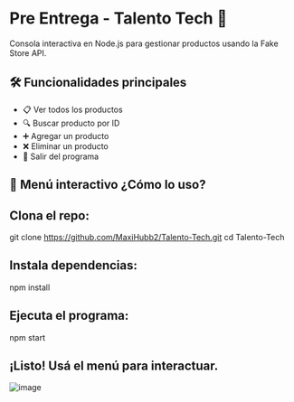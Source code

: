 # Pre Entrega - Talento Tech 🛒
Consola interactiva en Node.js para gestionar productos usando la Fake Store API.

## 🛠 Funcionalidades principales

- 📋 Ver todos los productos
- 🔍 Buscar producto por ID
- ➕ Agregar un producto
- ❌ Eliminar un producto
- 🚪 Salir del programa

## 🌟 Menú interactivo ¿Cómo lo uso?

## Clona el repo:
git clone https://github.com/MaxiHubb2/Talento-Tech.git
cd Talento-Tech

## Instala dependencias:
npm install

## Ejecuta el programa:
npm start

## ¡Listo! Usá el menú para interactuar.
![image](https://github.com/user-attachments/assets/2a9e198f-6eda-4507-813c-3ff75fdb452d)
